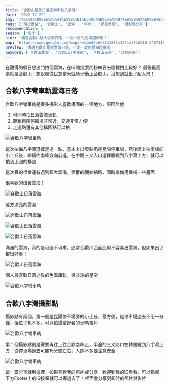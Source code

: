 ```yaml
---
title: '合歡山超美日落雲海車軌八字灣'
date: '2022-12-22'
img: '/%E5%90%88%E6%AD%A1%E5%B1%B1%E5%85%AB%E5%AD%97%E8%BB%8A%E8%BB%8C%E9%9B%B2%E6%B5%B7/2022-12-10_165651__DSC1890_59Cyy9Bxl.jpg?ik-sdk-version=javascript-1.4.3&updatedAt=1671679384331'
tags: ['南投景點', '合歡山', '雲海', '車軌', '網美景點', '攝影點分享']
recommendation: 5
season: ['冬季']
hint: '偶遇合歡山超大雲海日落，一波一波的雲海超療癒！' 
map: 'https://www.google.com/maps/embed?pb=!1m18!1m12!1m3!1d910.3497119846995!2d121.2696545902257!3d24.122627328031133!2m3!1f0!2f0!3f0!3m2!1i1024!2i768!4f13.1!3m3!1m2!1s0x3468c25555555555%3A0xfdcae7f7fa2a0f02!2z5piG6Zm95YGc6LuK5aC0!5e0!3m2!1szh-TW!2stw!4v1671680059363!5m2!1szh-TW!2stw'
preview: '偶遇合歡山超大雲海日落，一波一波的雲海超療癒！'
keyword: ['合歡山雲海', '合歡山八字車軌', '合歡山日落', '合歡南峰']
---
```


在難得的假日想出門拍個雲海，在IG開投票問粉絲要去哪裡拍比較好？ 最後最高票就是合歡山！想說順從民意當天就騎車衝上合歡山，沒想到就出了超大景！

## 合歡八字彎車軌雲海日落
合歡八字彎車軌是很多攝影人喜歡構圖的一個地方，原因無他
1. 可同時拍日落雲海車軌
2. 距離昆陽停車場非常近，交通非常方便
3. 走遠點還有其他構圖點可以拍

![合歡八字彎車軌](https://ik.imagekit.io/vicharm/%E5%90%88%E6%AD%A1%E5%B1%B1%E5%85%AB%E5%AD%97%E8%BB%8A%E8%BB%8C%E9%9B%B2%E6%B5%B7/2022-12-10_165651__DSC1890_59Cyy9Bxl.jpg?ik-sdk-version=javascript-1.4.3&updatedAt=1671679384331&tr=w-1024)

這次拍攝八字灣選擇走遠一點，基本上出發點仍是昆陽停車場，然後爬上往南峰的小土丘後，繼續往南峰方向前進，在中間三叉入口選擇腰繞到八字灣上方，就可以拍到上圖的構圖

這次真的很幸運有遇到超大雲海，興奮的開始縮時，同時拿備用機補一些畫面


很喜歡的蛋黃雲海！

![合歡山日落雲海](https://ik.imagekit.io/vicharm/%E5%90%88%E6%AD%A1%E5%B1%B1%E5%85%AB%E5%AD%97%E8%BB%8A%E8%BB%8C%E9%9B%B2%E6%B5%B7/_DSC0131_MxdhvGvgl.jpg?ik-sdk-version=javascript-1.4.3&updatedAt=1671679319760&tr=h-1024)

遠方漂亮的雲瀑

![合歡山日落雲海](https://ik.imagekit.io/vicharm/%E5%90%88%E6%AD%A1%E5%B1%B1%E5%85%AB%E5%AD%97%E8%BB%8A%E8%BB%8C%E9%9B%B2%E6%B5%B7/_DSC0138_xmDoP7knQ.jpg?ik-sdk-version=javascript-1.4.3&updatedAt=1671679363915&tr=w-1024)

![合歡山日落雲海](https://ik.imagekit.io/vicharm/%E5%90%88%E6%AD%A1%E5%B1%B1%E5%85%AB%E5%AD%97%E8%BB%8A%E8%BB%8C%E9%9B%B2%E6%B5%B7/_DSC0133_dIvVJ1E0G.jpg?ik-sdk-version=javascript-1.4.3&updatedAt=1671679327812&tr=w-1024)

![合歡山日落雲海](https://ik.imagekit.io/vicharm/%E5%90%88%E6%AD%A1%E5%B1%B1%E5%85%AB%E5%AD%97%E8%BB%8A%E8%BB%8C%E9%9B%B2%E6%B5%B7/_DSC0140_zQyy_Jyf0.jpg?ik-sdk-version=javascript-1.4.3&updatedAt=1671679345364&tr=h-1024)

滿滿的雲海，真的是可遇不可求，通常合歡山西面比較不容易出雲海，但如果出了都很好看！

![合歡山日落雲海](https://ik.imagekit.io/vicharm/%E5%90%88%E6%AD%A1%E5%B1%B1%E5%85%AB%E5%AD%97%E8%BB%8A%E8%BB%8C%E9%9B%B2%E6%B5%B7/_DSC0142_OCQrJ1XMi.jpg?ik-sdk-version=javascript-1.4.3&updatedAt=1671679369273&tr=h-1024)

個人最喜歡日落之後的色溫車軌，與淡淡的星空

![合歡八字彎車軌](https://ik.imagekit.io/vicharm/%E5%90%88%E6%AD%A1%E5%B1%B1%E5%85%AB%E5%AD%97%E8%BB%8A%E8%BB%8C%E9%9B%B2%E6%B5%B7/_DSC2140_HZVFfBR6Z.jpg?ik-sdk-version=javascript-1.4.3&updatedAt=1671679386285&tr=w-1024)


## 合歡八字灣攝影點
攝影點有兩個，第一個是昆陽停車場旁的小土丘，最方便，從停車場過去不用一分鐘，但位子也不多，可以拍攝蠻好看的車軌視角

![合歡八字彎車軌](https://ik.imagekit.io/vicharm/%E5%90%88%E6%AD%A1%E5%B1%B1%E5%85%AB%E5%AD%97%E8%BB%8A%E8%BB%8C%E9%9B%B2%E6%B5%B7/_DSC8136-HDR-%E7%B7%A8%E8%BC%AF_hywfzHtTO.jpg?ik-sdk-version=javascript-1.4.3&updatedAt=1671682460393&tr=h-1024)

第二個攝影點則是需要再往上往合歡南峰走，半途的三叉路口左轉腰繞到八字灣上方，從停車場過去可能15分鐘左右，人跡不多要注意安全

![合歡八字彎車軌](https://ik.imagekit.io/vicharm/%E5%90%88%E6%AD%A1%E5%B1%B1%E5%85%AB%E5%AD%97%E8%BB%8A%E8%BB%8C%E9%9B%B2%E6%B5%B7/_DSC2140_HZVFfBR6Z.jpg?ik-sdk-version=javascript-1.4.3&updatedAt=1671679386285&tr=w-1024)

這一篇分享就到這裡，如果喜歡我的照片或分享，歡迎到我的IG看看，可以點擊下方Footer上的IG按鈕就可以導過去了！裡面會分享更即時的照片與影片

